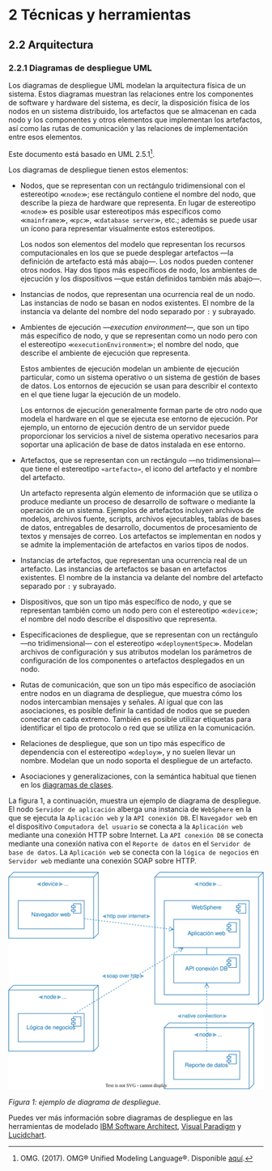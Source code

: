 # 2 Técnicas y herramientas

## 2.2 Arquitectura

### 2.2.1 Diagramas de despliegue UML

Los diagramas de despliegue UML modelan la arquitectura física de un sistema.
Estos diagramas muestran las relaciones entre los componentes de software y
hardware del sistema, es decir, la disposición física de los nodos en un sistema
distribuido, los artefactos que se almacenan en cada nodo y los componentes y
otros elementos que implementan los artefactos, así como las rutas de
comunicación y las relaciones de implementación entre esos elementos.

Este documento está basado en UML 2.5.1[^1].

Los diagramas de despliegue tienen estos elementos:

* Nodos, que se representan con un rectángulo tridimensional con el estereotipo
  `≪node≫`; ese rectángulo contiene el nombre del nodo, que describe la pieza de
  hardware que representa. En lugar de estereotipo `≪node≫` es posible usar
  estereotipos más específicos como `≪mainframe≫`, `≪pc≫`, `≪database server≫`,
  etc.; además se puede usar un ícono para representar visualmente estos
  estereotipos.

  Los nodos son elementos del modelo que representan los recursos
  computacionales en los que se puede desplegar artefactos —la definición de
  artefacto está más abajo—. Los nodos pueden contener otros nodos. Hay dos
  tipos más específicos de nodo, los ambientes de ejecución y los dispositivos
  —que están definidos también más abajo—.

* Instancias de nodos, que representan una ocurrencia real de un nodo. Las
  instancias de nodo se basan en nodos existentes. El nombre de la instancia va
  delante del nombre del nodo separado por `:` y subrayado.

* Ambientes de ejecución —*execution environment*—, que son un tipo más
  específico de nodo, y que se representan como un nodo pero con el estereotipo
  `≪executionEnvironment≫`; el nombre del nodo, que describe el ambiente de
  ejecución que representa.

  Estos ambientes de ejecución modelan un ambiente de ejecución particular, como
  un sistema operativo o un sistema de gestión de bases de datos. Los entornos
  de ejecución se usan para describir el contexto en el que tiene lugar la
  ejecución de un modelo.

  Los entornos de ejecución generalmente forman parte de otro nodo que modela el
  hardware en el que se ejecuta ese entorno de ejecución. Por ejemplo, un
  entorno de ejecución dentro de un servidor puede proporcionar los servicios a
  nivel de sistema operativo necesarios para soportar una aplicación de base de
  datos instalada en ese entorno.

* Artefactos, que se representan con un rectángulo —no tridimensional— que tiene
  el estereotipo `«artefacto»`, el icono del artefacto y el nombre del
  artefacto.

  Un artefacto representa algún elemento de información que se utiliza o produce
  mediante un proceso de desarrollo de software o mediante la operación de un
  sistema. Ejemplos de artefactos incluyen archivos de modelos, archivos fuente,
  scripts, archivos ejecutables, tablas de bases de datos, entregables de
  desarrollo, documentos de procesamiento de textos y mensajes de correo. Los
  artefactos se implementan en nodos y se admite la implementación de artefactos
  en varios tipos de nodos.

* Instancias de artefactos, que representan una ocurrencia real de un artefacto.
  Las instancias de artefactos se basan en artefactos existentes. El nombre de
  la instancia va delante del nombre del artefacto separado por `:` y subrayado.

* Dispositivos, que son un tipo más específico de nodo, y que se representan
  también como un nodo pero con el estereotipo `≪device≫`; el nombre del nodo
  describe el dispositivo que representa.

* Especificaciones de despliegue, que se representan con un rectángulo —no
  tridimensional— con el estereotipo `≪deploymentSpec≫`. Modelan archivos de
  configuración y sus atributos modelan los parámetros de configuración de los
  componentes o artefactos desplegados en un nodo.

* Rutas de comunicación, que son un tipo más específico de asociación entre
  nodos en un diagrama de despliegue, que muestra cómo los nodos intercambian
  mensajes y señales. Al igual que con las asociaciones, es posible definir la
  cantidad de nodos que se pueden conectar en cada extremo. También es posible
  utilizar etiquetas para identificar el tipo de protocolo o red que se utiliza
  en la comunicación.

* Relaciones de despliegue, que son un tipo más específico de dependencia con el
  estereotipo `≪deploy≫`, y no suelen llevar un nombre. Modelan que un nodo
  soporta el despliegue de un artefacto.

* Asociaciones y generalizaciones, con la semántica habitual que tienen en los
  [diagramas de clases](./2_3_1_Diagramas_de_clases_UML.md).

La figura 1, a continuación, muestra un ejemplo de diagrama de despliegue. El
nodo `Servidor de aplicación` alberga una instancia de `WebSphere` en la que se
ejecuta la `Aplicación web` y la `API conexión DB`. El `Navegador web` en el
dispositivo `Computadora del usuario` se conecta a la `Aplicación web` mediante
una conexión HTTP sobre Internet. La `API conexión DB` se conecta mediante una
conexión nativa con el `Reporte de datos` en el `Servidor de base de datos`. La
`Aplicación web` se conecta con la `lógica de negocios` en `Servidor web`
mediante una conexión SOAP sobre HTTP.

![Ejemplo de diagrama de despliegue](/diagrams/Deployment_Diagram_Example.svg)

*Figura 1: ejemplo de diagrama de despliegue.*

Puedes ver más información sobre diagramas de despliegue en las herramientas de
modelado [IBM Software
Architect](https://www.ibm.com/docs/en/rational-soft-arch/9.7.0?topic=diagrams-creating-deployment),
[Visual
Paradigm](https://www.visual-paradigm.com/learning/handbooks/software-design-handbook/deployment-diagram.jsp)
y [Lucidchart](https://www.lucidchart.com/pages/uml-deployment-diagram).

[^1]: OMG. (2017). OMG® Unified Modeling Language®. Disponible
    [aquí](https://www.omg.org/spec/UML/2.5.1/PDF).
